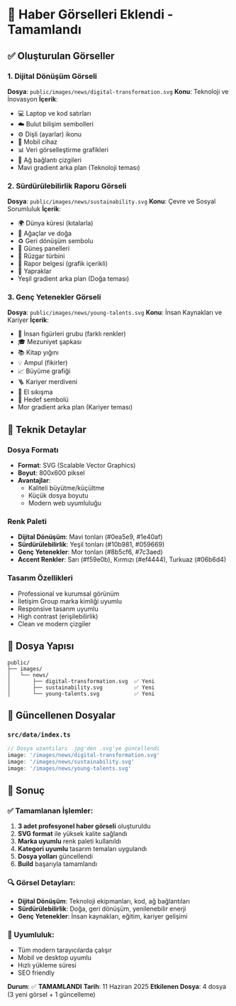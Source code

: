 # 📰 Haber Görselleri Eklendi - Tamamlandı

## ✅ Oluşturulan Görseller

### 1. Dijital Dönüşüm Görseli
**Dosya**: `public/images/news/digital-transformation.svg`
**Konu**: Teknoloji ve İnovasyon
**İçerik**:
- 💻 Laptop ve kod satırları
- ☁️ Bulut bilişim sembolleri
- ⚙️ Dişli (ayarlar) ikonu
- 📱 Mobil cihaz
- 📊 Veri görselleştirme grafikleri
- 🔗 Ağ bağlantı çizgileri
- Mavi gradient arka plan (Teknoloji teması)

### 2. Sürdürülebilirlik Raporu Görseli
**Dosya**: `public/images/news/sustainability.svg`
**Konu**: Çevre ve Sosyal Sorumluluk
**İçerik**:
- 🌍 Dünya küresi (kıtalarla)
- 🌳 Ağaçlar ve doğa
- ♻️ Geri dönüşüm sembolu
- 🔋 Güneş panelleri
- 💨 Rüzgar türbini
- 📄 Rapor belgesi (grafik içerikli)
- 🍃 Yapraklar
- Yeşil gradient arka plan (Doğa teması)

### 3. Genç Yetenekler Görseli
**Dosya**: `public/images/news/young-talents.svg`
**Konu**: İnsan Kaynakları ve Kariyer
**İçerik**:
- 👥 İnsan figürleri grubu (farklı renkler)
- 🎓 Mezuniyet şapkası
- 📚 Kitap yığını
- 💡 Ampul (fikirler)
- 📈 Büyüme grafiği
- 🪜 Kariyer merdiveni
- 🤝 El sıkışma
- 🎯 Hedef sembolü
- Mor gradient arka plan (Kariyer teması)

## 🔧 Teknik Detaylar

### Dosya Formatı
- **Format**: SVG (Scalable Vector Graphics)
- **Boyut**: 800x600 piksel
- **Avantajlar**: 
  - Kaliteli büyütme/küçültme
  - Küçük dosya boyutu
  - Modern web uyumluluğu

### Renk Paleti
- **Dijital Dönüşüm**: Mavi tonları (#0ea5e9, #1e40af)
- **Sürdürülebilirlik**: Yeşil tonları (#10b981, #059669) 
- **Genç Yetenekler**: Mor tonları (#8b5cf6, #7c3aed)
- **Accent Renkler**: Sarı (#f59e0b), Kırmızı (#ef4444), Turkuaz (#06b6d4)

### Tasarım Özellikleri
- Professional ve kurumsal görünüm
- İletişim Group marka kimliği uyumlu
- Responsive tasarım uyumlu
- High contrast (erişilebilirlik)
- Clean ve modern çizgiler

## 📁 Dosya Yapısı

```
public/
├── images/
│   └── news/
│       ├── digital-transformation.svg  ✅ Yeni
│       ├── sustainability.svg          ✅ Yeni  
│       └── young-talents.svg           ✅ Yeni
```

## 🔄 Güncellenen Dosyalar

### `src/data/index.ts`
```typescript
// Dosya uzantıları .jpg'den .svg'ye güncellendi
image: '/images/news/digital-transformation.svg'
image: '/images/news/sustainability.svg'  
image: '/images/news/young-talents.svg'
```

## 🎯 Sonuç

### ✅ Tamamlanan İşlemler:
1. **3 adet profesyonel haber görseli** oluşturuldu
2. **SVG format** ile yüksek kalite sağlandı
3. **Marka uyumlu** renk paleti kullanıldı
4. **Kategori uyumlu** tasarım temaları uygulandı
5. **Dosya yolları** güncellendi
6. **Build** başarıyla tamamlandı

### 🔍 Görsel Detayları:
- **Dijital Dönüşüm**: Teknoloji ekipmanları, kod, ağ bağlantıları
- **Sürdürülebilirlik**: Doğa, geri dönüşüm, yenilenebilir enerji
- **Genç Yetenekler**: İnsan kaynakları, eğitim, kariyer gelişimi

### 📱 Uyumluluk:
- Tüm modern tarayıcılarda çalışır
- Mobil ve desktop uyumlu
- Hızlı yükleme süresi
- SEO friendly

**Durum**: ✅ **TAMAMLANDI**
**Tarih**: 11 Haziran 2025
**Etkilenen Dosya**: 4 dosya (3 yeni görsel + 1 güncelleme)
